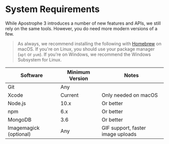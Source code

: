 # System Requirements

While Apostrophe 3 introduces a number of new features and APIs, we still rely on the same tools. However, you do need more modern versions of a few.

> As always, we recommend installing the following with [Homebrew](https://brew.sh/) on macOS. If you're on Linux, you should use your package manager (`apt` or `yum`). If you're on Windows, we recommend the Windows Subsystem for Linux.

| Software | Minimum Version | Notes
| ------------- | ------------- | -----
| Git  | Any
| Xcode  | Current | Only needed on macOS
| Node.js | 10.x | Or better 
| npm  | 6.x  | Or better
| MongoDB  | 3.6  | Or better
| Imagemagick (optional)  | Any | GIF support, faster image uploads
